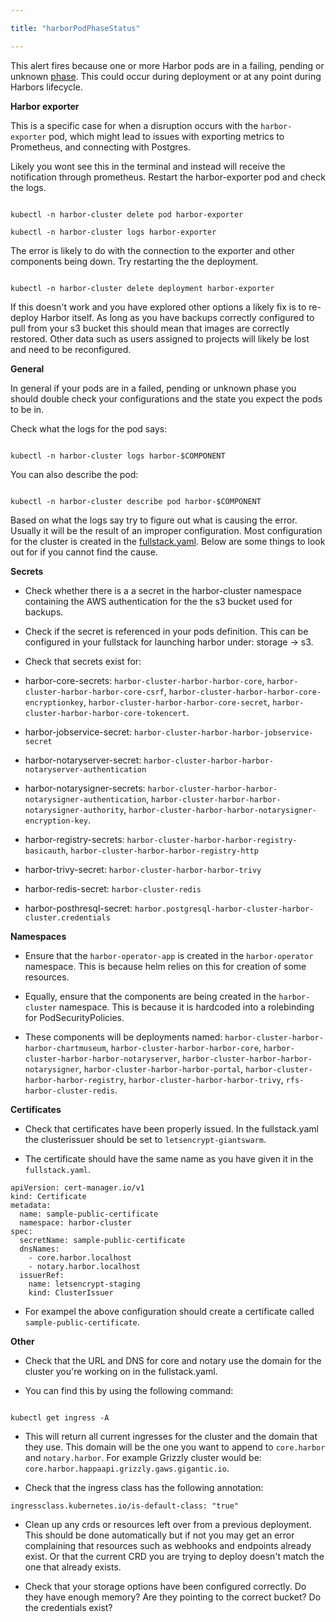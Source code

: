 ```yaml
---

title: "harborPodPhaseStatus"

---
```


This alert fires because one or more Harbor pods are in a failing, pending or unknown [phase](https://kubernetes.io/docs/concepts/workloads/pods/pod-lifecycle/). This could occur during deployment or at any point during Harbors lifecycle. 


**Harbor exporter**

This is a specific case for when a disruption occurs with the `harbor-exporter` pod, which might lead to issues with exporting metrics to Prometheus, and connecting with Postgres.

Likely you wont see this in the terminal and instead will receive the notification through prometheus. Restart the harbor-exporter pod and check the logs.

```

kubectl -n harbor-cluster delete pod harbor-exporter

kubectl -n harbor-cluster logs harbor-exporter

```

The error is likely to do with the connection to the exporter and other components being down. Try restarting the the deployment. 

```

kubectl -n harbor-cluster delete deployment harbor-exporter

```

If this doesn't work and you have explored other options a likely fix is to re-deploy Harbor itself. As long as you have backups correctly configured to pull from your s3 bucket this should mean that images are correctly restored. Other data such as users assigned to projects will likely be lost and need to be reconfigured. 

**General**

In general if your pods are in a failed, pending or unknown phase you should double check your configurations and the state you expect the pods to be in.

Check what the logs for the pod says:

```

kubectl -n harbor-cluster logs harbor-$COMPONENT

```

You can also describe the pod:

```

kubectl -n harbor-cluster describe pod harbor-$COMPONENT

```

Based on what the logs say try to figure out what is causing the error. Usually it will be the result of an improper configuration. Most configuration for the cluster is created in the [fullstack.yaml](https://github.com/goharbor/harbor-operator/blob/master/manifests/samples/full_stack.yaml). Below are some things to look out for if you cannot find the cause.

**Secrets**

- Check whether there is a a secret in the harbor-cluster namespace containing the AWS authentication for the the s3 bucket used for backups.

- Check if the secret is referenced in your pods definition. This can be configured in your fullstack for launching harbor under: storage -> s3.

- Check that secrets exist for: 

- harbor-core-secrets: `harbor-cluster-harbor-harbor-core`, `harbor-cluster-harbor-harbor-core-csrf`, `harbor-cluster-harbor-harbor-core-encryptionkey`, `harbor-cluster-harbor-harbor-core-secret`, `harbor-cluster-harbor-harbor-core-tokencert`.

- harbor-jobservice-secret: `harbor-cluster-harbor-harbor-jobservice-secret`

- harbor-notaryserver-secret: `harbor-cluster-harbor-harbor-notaryserver-authentication`

- harbor-notarysigner-secrets: `harbor-cluster-harbor-harbor-notarysigner-authentication`, `harbor-cluster-harbor-harbor-notarysigner-authority`, `harbor-cluster-harbor-harbor-notarysigner-encryption-key`.

- harbor-registry-secrets: `harbor-cluster-harbor-harbor-registry-basicauth`, `harbor-cluster-harbor-harbor-registry-http`

- harbor-trivy-secret: `harbor-cluster-harbor-harbor-trivy`

- harbor-redis-secret: `harbor-cluster-redis`

- harbor-posthresql-secret: `harbor.postgresql-harbor-cluster-harbor-cluster.credentials`


**Namespaces**

- Ensure that the `harbor-operator-app` is created in the `harbor-operator` namespace. This is because helm relies on this for creation of some resources.

- Equally, ensure that the components are being created in the `harbor-cluster` namespace. This is because it is hardcoded into a rolebinding for PodSecurityPolicies.

- These components will be deployments named: `harbor-cluster-harbor-harbor-chartmuseum`, `harbor-cluster-harbor-harbor-core`, `harbor-cluster-harbor-harbor-notaryserver`, `harbor-cluster-harbor-harbor-notarysigner`, `harbor-cluster-harbor-harbor-portal`, `harbor-cluster-harbor-harbor-registry`, `harbor-cluster-harbor-harbor-trivy`, `rfs-harbor-cluster-redis`.

**Certificates**

- Check that certificates have been properly issued. In the fullstack.yaml the clusterissuer should be set to `letsencrypt-giantswarm`.

- The certificate should have the same name as you have given it in the `fullstack.yaml`.

```
apiVersion: cert-manager.io/v1
kind: Certificate
metadata:
  name: sample-public-certificate
  namespace: harbor-cluster
spec:
  secretName: sample-public-certificate
  dnsNames:
    - core.harbor.localhost
    - notary.harbor.localhost
  issuerRef:
    name: letsencrypt-staging
    kind: ClusterIssuer
```

- For exampel the above configuration should create a certificate called `sample-public-certificate`.

**Other**

- Check that the URL and DNS for core and notary use the domain for the cluster you're working on in the fullstack.yaml.

- You can find this by using the following command:

```

kubectl get ingress -A

```

- This will return all current ingresses for the cluster and the domain that they use. This domain will be the one you want to append to `core.harbor` and `notary.harbor`. For example Grizzly cluster would be: `core.harbor.happaapi.grizzly.gaws.gigantic.io`.


- Check that the ingress class has the following annotation:

`ingressclass.kubernetes.io/is-default-class: "true"`

- Clean up any crds or resources left over from a previous deployment. This should be done automatically but if not you may get an error complaining that resources such as webhooks and endpoints already exist. Or that the current CRD you are trying to deploy doesn't match the one that already exists. 

- Check that your storage options have been configured correctly. Do they have enough memory? Are they pointing to the correct bucket? Do the credentials exist?
